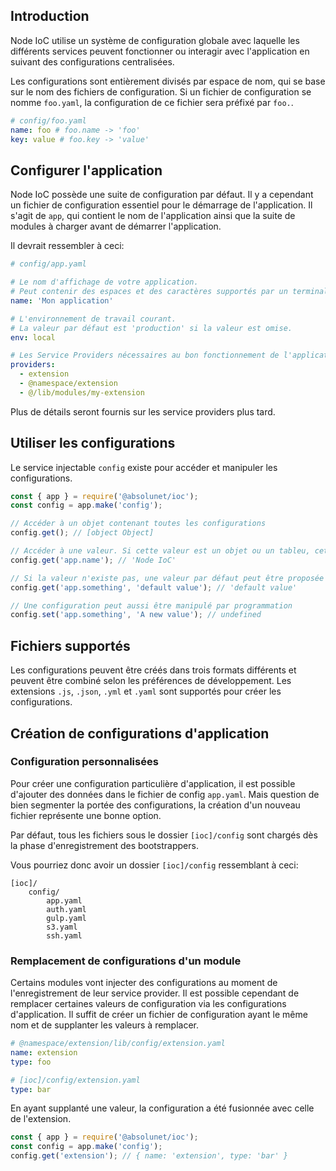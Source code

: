 ## Introduction

Node IoC utilise un système de configuration globale avec laquelle les différents services peuvent fonctionner ou interagir avec l'application en suivant des configurations centralisées.

Les configurations sont entièrement divisés par espace de nom, qui se base sur le nom des fichiers de configuration. Si un fichier de configuration se nomme `foo.yaml`, la configuration de ce fichier sera préfixé par `foo.`.

```yaml
# config/foo.yaml
name: foo # foo.name -> 'foo'
key: value # foo.key -> 'value'
```

## Configurer l'application
Node IoC possède une suite de configuration par défaut. Il y a cependant un fichier de configuration essentiel pour le démarrage de l'application. Il s'agit de `app`, qui contient le nom de l'application ainsi que la suite de modules à charger avant de démarrer l'application.

Il devrait ressembler à ceci:

```yaml
# config/app.yaml

# Le nom d'affichage de votre application.
# Peut contenir des espaces et des caractères supportés par un terminal.
name: 'Mon application'

# L'environnement de travail courant.
# La valeur par défaut est 'production' si la valeur est omise.
env: local

# Les Service Providers nécessaires au bon fonctionnement de l'application
providers:
  - extension
  - @namespace/extension
  - @/lib/modules/my-extension
```

Plus de détails seront fournis sur les service providers plus tard.


## Utiliser les configurations

Le service injectable `config` existe pour accéder et manipuler les configurations.

```javascript
const { app } = require('@absolunet/ioc');
const config = app.make('config');

// Accéder à un objet contenant toutes les configurations
config.get(); // [object Object]

// Accéder à une valeur. Si cette valeur est un objet ou un tableu, cette valeur est retournée
config.get('app.name'); // 'Node IoC'

// Si la valeur n'existe pas, une valeur par défaut peut être proposée
config.get('app.something', 'default value'); // 'default value'

// Une configuration peut aussi être manipulé par programmation
config.set('app.something', 'A new value'); // undefined
```

## Fichiers supportés

Les configurations peuvent être créés dans trois formats différents et peuvent être combiné selon les préférences de développement. Les extensions `.js`, `.json`, `.yml` et `.yaml` sont supportés pour créer les configurations.

## Création de configurations d'application

### Configuration personnalisées
Pour créer une configuration particulière d'application, il est possible d'ajouter des données dans le fichier de config `app.yaml`. Mais question de bien segmenter la portée des configurations, la création d'un nouveau fichier représente une bonne option.

Par défaut, tous les fichiers sous le dossier `[ioc]/config` sont chargés dès la phase d'enregistrement des bootstrappers.

Vous pourriez donc avoir un dossier `[ioc]/config` ressemblant à ceci:

```
[ioc]/
    config/
        app.yaml
        auth.yaml
        gulp.yaml
        s3.yaml
        ssh.yaml
```

### Remplacement de configurations d'un module

Certains modules vont injecter des configurations au moment de l'enregistrement de leur service provider. Il est possible cependant de remplacer certaines valeurs de configuration via les configurations d'application. Il suffit de créer un fichier de configuration ayant le même nom et de supplanter les valeurs à remplacer.

```yaml
# @namespace/extension/lib/config/extension.yaml
name: extension
type: foo

# [ioc]/config/extension.yaml
type: bar
```

En ayant supplanté une valeur, la configuration a été fusionnée avec celle de l'extension.
```javascript
const { app } = require('@absolunet/ioc');
const config = app.make('config');
config.get('extension'); // { name: 'extension', type: 'bar' } 
```